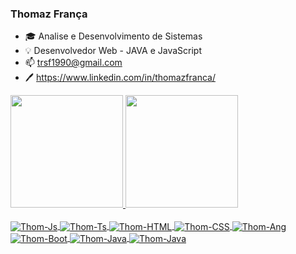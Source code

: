 ### Thomaz França

- 🎓 Analise e Desenvolvimento de Sistemas
- 💡  Desenvolvedor Web  - JAVA e JavaScript
- 📫 trsf1990@gmail.com
- 🖊️ https://www.linkedin.com/in/thomazfranca/
 <div>
  <a href="https://github.com/thomazfranca">
  <img height="180em" src="https://github-readme-stats.vercel.app/api?username=thomazfranca&show_icons=true&theme=dark&include_all_commits=true&count_private=true"/>
  <img height="180em" src="https://github-readme-stats.vercel.app/api/top-langs/?username=thomazfranca&layout=compact&langs_count=7&theme=dark"/>
</div>
  
<div style="display: inline_block"><br>
  <img align="center" alt="Thom-Js" height="" width="" src="https://img.shields.io/badge/JavaScript-F7DF1E?style=for-the-badge&logo=javascript&logoColor=black">
  <img align="center" alt="Thom-Ts" height="" width="" src="https://img.shields.io/badge/TypeScript-007ACC?style=for-the-badge&logo=typescript&logoColor=white">
  <img align="center" alt="Thom-HTML" height="" width="" src="https://img.shields.io/badge/HTML5-E34F26?style=for-the-badge&logo=html5&logoColor=white">
  <img align="center" alt="Thom-CSS" height="" width="" src="https://img.shields.io/badge/CSS3-1572B6?style=for-the-badge&logo=css3&logoColor=white">
  <img align="center" alt="Thom-Ang" height="" width="" src="https://img.shields.io/badge/Angular-DD0031?style=for-the-badge&logo=angular&logoColor=white">
  <img align="center" alt="Thom-Boot" height="" width="" src="https://img.shields.io/badge/Bootstrap-563D7C?style=for-the-badge&logo=bootstrap&logoColor=white">
  <img align="center" alt="Thom-Java" height="" width="" src="https://img.shields.io/badge/Java-ED8B00?style=for-the-badge&logo=java&logoColor=white">
  <img align="center" alt="Thom-Java" height="" width="" src="https://img.shields.io/badge/Spring-6DB33F?style=for-the-badge&logo=spring&logoColor=white">
 
       
       
 </div>


